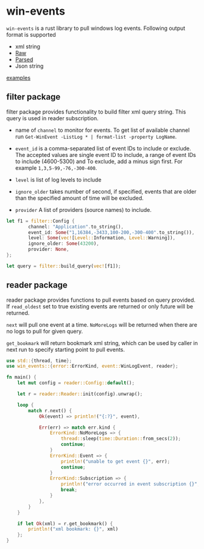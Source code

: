 # win-events

`win-events` is a rust library to pull windows log events. Following output format is supported

  * xml string
  * [Raw](src/event.rs)
  * [Parsed](src/event.rs)
  * Json string


[examples](examples)


## filter package

filter package provides functionality to build filter xml query string. This query is used in reader subscription.

 * name of `channel` to monitor for events. To get list of available channel run `Get-WinEvent -ListLog * | format-list -property LogName`.
 
 * `event_id` is a comma-separated list of event IDs to include or exclude. The accepted values are single event ID to include, a range of event IDs to include (4600-5300) and To exclude, add a minus sign first. For example `1,3,5-99,-76,-300-400`.

 * `level` is list of log levels to include

 * `ignore_older` takes number of second, if specified, events that are older than the specified amount of time will be excluded.

 * `provider` A list of providers (source names) to include.

```rs
let f1 = filter::Config {
        channel: "Application".to_string(),
        event_id: Some("1,16384,-3433,100-200,-300-400".to_string()),
        level: Some(vec![Level::Information, Level::Warning]),
        ignore_older: Some(43200),
        provider: None,
};

let query = filter::build_query(vec![f1]);
```

## reader package

reader package provides functions to pull events based on query provided. If `read_oldest` set to true existing events are returned or only future will be returned.

`next` will pull one event at a time. `NoMoreLogs` will be returned when there are no logs to pull for given query. 

`get_bookmark` will return bookmark xml string, which can be used by caller in next run to specify starting point to pull events.

```rs
use std::{thread, time};
use win_events::{error::ErrorKind, event::WinLogEvent, reader};

fn main() {
    let mut config = reader::Config::default();

    let r = reader::Reader::init(config).unwrap();

    loop {
        match r.next() {
            Ok(event) => println!("{:?}", event),

            Err(err) => match err.kind {
                ErrorKind::NoMoreLogs => {
                    thread::sleep(time::Duration::from_secs(2));
                    continue;
                }
                ErrorKind::Event => {
                    println!("unable to get event {}", err);
                    continue;
                }
                ErrorKind::Subscription => {
                    println!("error occurred in event subscription {}", err);
                    break;
                }
            },
        }
    }

    if let Ok(xml) = r.get_bookmark() {
        println!("xml bookmark: {}", xml)
    };
}
```
